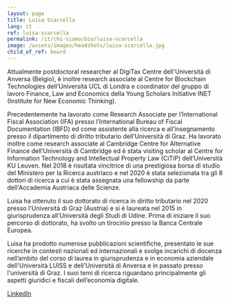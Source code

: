 ```yaml
---
layout: page
title: Luisa Scarcella
lang: it
ref: luisa-scarcella
permalink: /it/chi-siamo/bio/luisa-scarcella
image: /assets/images/headshots/luisa-scarcella.jpg
child_of_ref: board
---
```


Attualmente postdoctoral researcher al DigiTax Centre dell'Università di Anversa (Belgio), è inoltre research associate al Centre for Blockchain Technologies dell’Università UCL di Londra e coordinator del gruppo di lavoro Finance, Law and Economics della Young Scholars Initiative INET (Institute for New Economic Thinking).

Precedentemente ha lavorato come Research Associate per l’International Fiscal Association (IFA) presso l’International Bureau of Fiscal Documentation (IBFD) ed come assistente alla ricerca e all’insegnamento presso il dipartimento di diritto tributario dell’Università di Graz. Ha lavorato inoltre come research associate al Cambridge Centre for Alternative Finance dell’Università di Cambridge ed è stata visiting scholar al Centre for Information Technology and Intellectual Property Law (CiTiP) dell’Università KU Leuven. Nel 2018 è risultata vincitrice di una prestigiosa borsa di studio del Ministero per la Ricerca austriaco e nel 2020 è stata selezionata tra gli 8 dottori di ricerca a cui è stata assegnata una fellowship da parte dell'Accademia Austriaca delle Scienze.

Luisa ha ottenuto il suo dottorato di ricerca in diritto tributario nel 2020 presso l'Università di Graz (Austria) e si è laureata nel 2015 in giurisprudenza all’Università degli Studi di Udine. Prima di iniziare il suo percorso di dottorato, ha svolto un tirocinio presso la Banca Centrale Europea.

Luisa ha prodotto numerose pubblicazioni scientifiche, presentato le sue ricerche in contesti nazionali ed internazionali e svolge incarichi di docenza nell’ambito del corso di laurea in giurisprudenza e in economia aziendale dell'Università LUISS e dell'Università di Anversa e in passato presso l'università di Graz. I suoi temi di ricerca riguardano principalmente gli aspetti giuridici e fiscali dell’economia digitale.

[LinkedIn](https://www.linkedin.com/in/luisa-scarcella-0b6601147/)
